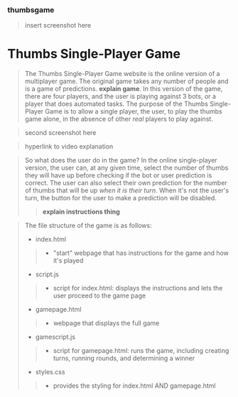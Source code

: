 ### thumbsgame

>insert screenshot here

# Thumbs Single-Player Game
>The Thumbs Single-Player Game website is the online version of a multiplayer game.
The original game takes any number of people and is a game of predictions.
__explain game__.
In this version of the game, there are four players, and the user is playing against 3 bots, or a player that does automated tasks.
The purpose of the Thumbs Single-Player Game is to allow a single player, the user, to play the thumbs game alone, in the absence of other *real* players to play against.

>second screenshot here

>hyperlink to video explanation

>So what does the user do in the game?
In the online single-player version, the user can, at any given time, select the number of thumbs they will have up before checking if the bot or user prediction is correct.
The user can also select their own prediction for the number of thumbs that will be up *when it is their turn*.
When it's not the user's turn, the button for the user to make a prediction will be disabled.
>>__explain instructions thing__

>The file structure of the game is as follows:
>- index.html
>>- "start" webpage that has instructions for the game and how it's played
>- script.js
>>- script for index.html: displays the instructions and lets the user proceed to the game page
>- gamepage.html
>>- webpage that displays the full game
>- gamescript.js
>>- script for gamepage.html: runs the game, including creating turns, running rounds, and determining a winner
>- styles.css
>>- provides the styling for index.html AND gamepage.html

